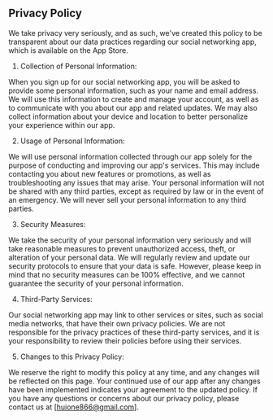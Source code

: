 ## Privacy Policy
We take privacy very seriously, and as such, we've created this policy to be transparent about our data practices regarding our social networking app, which is available on the App Store. 

1. Collection of Personal Information:

When you sign up for our social networking app, you will be asked to provide some personal information, such as your name and email address. We will use this information to create and manage your account, as well as to communicate with you about our app and related updates. We may also collect information about your device and location to better personalize your experience within our app. 

2. Usage of Personal Information:

We will use personal information collected through our app solely for the purpose of conducting and improving our app's services. This may include contacting you about new features or promotions, as well as troubleshooting any issues that may arise. Your personal information will not be shared with any third parties, except as required by law or in the event of an emergency. We will never sell your personal information to any third parties. 

3. Security Measures:

We take the security of your personal information very seriously and will take reasonable measures to prevent unauthorized access, theft, or alteration of your personal data. We will regularly review and update our security protocols to ensure that your data is safe. However, please keep in mind that no security measures can be 100% effective, and we cannot guarantee the security of your personal information. 

4. Third-Party Services:

Our social networking app may link to other services or sites, such as social media networks, that have their own privacy policies. We are not responsible for the privacy practices of these third-party services, and it is your responsibility to review their policies before using their services. 

5. Changes to this Privacy Policy:

We reserve the right to modify this policy at any time, and any changes will be reflected on this page. Your continued use of our app after any changes have been implemented indicates your agreement to the updated policy. 
If you have any questions or concerns about our privacy policy, please contact us at [huione866@gmail.com].
